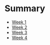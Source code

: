# Summary

- [Week 1](./week_1.md)
- [Week 2](./week_2.md)
- [Week 3](./week_3.md)
- [Week 4](./week_4.md)
